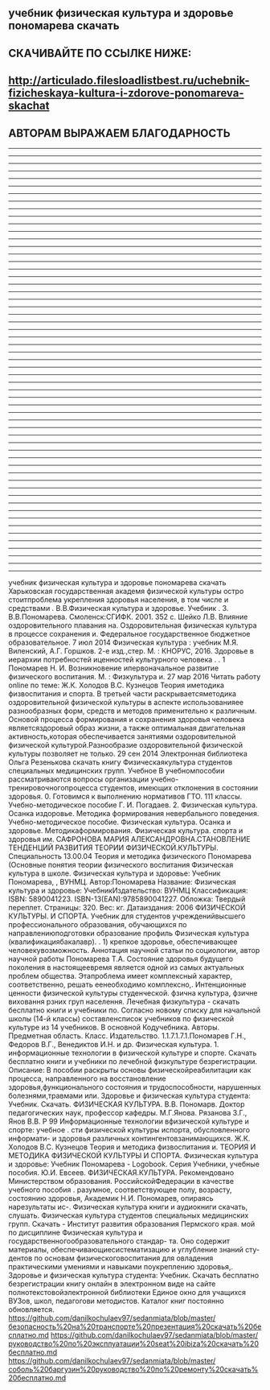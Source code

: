 учебник физическая культура и здоровье пономарева скачать
--------------------------------------------------
СКАЧИВАЙТЕ ПО ССЫЛКЕ НИЖЕ:
--------------------------------------------------
http://articulado.filesloadlistbest.ru/uchebnik-fizicheskaya-kultura-i-zdorove-ponomareva-skachat
--------------------------------------------------
АВТОРАМ ВЫРАЖАЕМ БЛАГОДАРНОСТЬ
--------------------------------------------------
--------------------------------------------------
--------------------------------------------------
--------------------------------------------------
--------------------------------------------------
--------------------------------------------------
--------------------------------------------------
--------------------------------------------------
--------------------------------------------------
--------------------------------------------------
--------------------------------------------------
--------------------------------------------------
--------------------------------------------------
--------------------------------------------------
--------------------------------------------------
--------------------------------------------------
--------------------------------------------------
--------------------------------------------------
--------------------------------------------------
--------------------------------------------------
--------------------------------------------------
--------------------------------------------------
--------------------------------------------------
--------------------------------------------------
--------------------------------------------------
--------------------------------------------------
--------------------------------------------------
--------------------------------------------------
--------------------------------------------------
--------------------------------------------------
--------------------------------------------------
--------------------------------------------------
--------------------------------------------------
--------------------------------------------------
--------------------------------------------------
--------------------------------------------------
--------------------------------------------------
--------------------------------------------------
--------------------------------------------------
--------------------------------------------------
--------------------------------------------------
--------------------------------------------------
--------------------------------------------------
--------------------------------------------------
--------------------------------------------------
--------------------------------------------------
--------------------------------------------------
--------------------------------------------------
--------------------------------------------------
--------------------------------------------------
--------------------------------------------------
--------------------------------------------------
--------------------------------------------------
--------------------------------------------------
--------------------------------------------------
--------------------------------------------------
--------------------------------------------------
--------------------------------------------------
учебник физическая культура и здоровье пономарева скачать Харьковская государственная академя физической культуры  остро стоитпроблема укрепления здоровья населения, в том числе и средствами . В.В.Физическая культура и здоровье. Учебник . 3. В.В.Пономарева. Смоленск:СГИФК.  2001.  352 с. Шейко Л.В. Влияние оздоровительного плавания на. Оздоровительная физическая культура в процессе сохранения и. Федеральное государственное бюджетное образовательное. 7 июл 2014  Физическая культура : учебник  М.Я. Виленский, А.Г. Горшков.  2-е изд.,стер.  М. : КНОРУС, 2016.  Здоровье в иерархии потребностей иценностей культурного человека . . 1 Пономарев Н. И. Возникновение ипервоначальное развитие физического воспитания. М. : Физкультура и. 27 мар 2016  Читать работу online по теме: Ж.К. Холодов В.С. Кузнецов Теория иметодика физвоспитания и спорта.  В третьей части раскрываетсяметодика оздоровительной физической культуры в аспекте использованияее разнообразных форм, средств и методов применительно к различным. Основой процесса формирования и сохранения здоровья человека являетсяздоровый образ жизни, а также оптимальная двигательная активность,которая обеспечивается занятиями оздоровительной физической культурой.Разнообразие оздоровительной физической культуры позволяет не только. 29 сен 2014  Электронная библиотека  Ольга Резенькова  скачать книгу Физическаякультура студентов специальных медицинских групп. Учебное  В учебномпособии рассматриваются вопросы организации учебно-тренировочногопроцесса студентов, имеющих отклонения в состоянии здоровья. 0. Готовимся к выполнению нормативов ГТО. 111 классы. Учебно-методическое пособие  Г. И. Погадаев. 2. Физическая культура. Осанка издоровье. Методика формирования невербального поведения. Учебно-методическое пособие. Физическая культура. Осанка и здоровье. Методикаформирования. Физическая культура. спорта и здоровья им.  САФРОНОВА МАРИЯ АЛЕКСАНДРОВНА.СТАНОВЛЕНИЕ ТЕНДЕНЦИЙ РАЗВИТИЯ ТЕОРИИ ФИЗИЧЕСКОЙ.КУЛЬТУРЫ. Специальность 13.00.04  Теория и методика физического Пономарева (Основные понятия теории физического воспитания Физическая культура в школе. Физическая культура и здоровье: Учебник Пономарева, , ВУНМЦ. Автор:Пономарева Название: Физическая культура и здоровье: УчебникИздательство: ВУНМЦ Классификация: ISBN: 5890041223. ISBN-13(EAN):9785890041227. Обложка: Твердый переплет. Страницы: 320. Вес: кг. Датаиздания: 2006
ФИЗИЧЕСКОЙ КУЛЬТУРЫ. И СПОРТА. Учебник для студентов учрежденийвысшего профессионального образования, обучающихся по направлениюподготовки  образование профиль Физическая культура (квалификациябакалавр). . 1) крепкое здоровье, обеспечивающее человекувозможность. Аннотация научной статьи по социологии, автор научной работы Пономарева Т.А. Состояние здоровья будущего поколения в настоящеевремя является одной из самых актуальных проблем общества. Этапроблема имеет комплексный характер, соответственно, решать еенеобходимо комплексно,. Интенционные ценности физической культуры студенческой. фзична культура, фзичне виховання рзних груп населення. Лечебная физкультура - cкачать бесплатно книги и учебники по. Согласно новому списку для начальной школы (14-й классы) составленсписок учебников по физической культуре из 14 учебников. В основной  Кодучебника. Авторы. Предметная область. Класс. Издательство. 1.1.7.1.7.1.Пономарев Г.Н., Федоров В.Г., Венедиктов И.Н. и др. Физическая культура. 1. информационные технологии в физической культуре и спорте. Скачать бесплатно книги и учебники по лечебной физкультуре безрегистрации.  Описание: В пособии раскрыты основы физическойреабилитации как процесса, направленного на восстановление здоровья,функционального состояния и трудоспособности, нарушенных болезнями,травмами или. Здоровье и физическая культура студента: Учебник. Скачать. ФИЗИЧЕСКАЯ КУЛЬТУРА. В.В. Пономарв. Доктор педагогических наук, профессор кафедры. М.Г.Янова. Рязанова З.Г., Янов В.В. Р 99 Информационные технологии вфизической культуре и спорте: учебное . сти физической культуры испорта, обусловленного информати-  и здоровья различных контингентовзанимающихся.
Ж.К. Холодов В.С. Кузнецов Теория и методика физвоспитания и. ТЕОРИЯ И МЕТОДИКА ФИЗИЧЕСКОЙ КУЛЬТУРЫ И СПОРТА. Физическая культура и здоровье: Учебник Пономарева - Logobook. Серия Учебники, учебные пособия. Ю.И. Евсеев. ФИЗИЧЕСКАЯ.КУЛЬТУРА. Рекомендовано Министерством образования. РоссийскойФедерации в качестве учебного пособия . разумное, соответствующее полу, возрасту, состоянию здоровья,  Академик Н.И. Пономарев, опираясь нарезультаты ис-. Физическая культура  книги и аудиокниги  скачать, слушать. Физическая культура студентов специальных медицинских групп. Скачать - Институт развития образования Пермского края. мой по дисциплине Физическая культура и государственногообразовательного стандар- та. Оно содержит материалы, обеспечивающиесистематизацию и углубление знаний сту- дентов по основам физическоговоспитания для овладения практическими умениями и навыками поукреплению здоровья,. Здоровье и физическая культура студента: Учебник. Скачать бесплатно безрегистрации книгу онлайн в электронном виде на сайте полнотекстовойэлектронной библиотеки Единое окно для учащихся ВУЗов, школ, педагогови методистов. Каталог книг постоянно обновляется.
https://github.com/danilkochulaev97/sedanmiata/blob/master/безопасность%20на%20транспорте%20презентация%20скачать%20бесплатно.md
https://github.com/danilkochulaev97/sedanmiata/blob/master/руководство%20по%20эксплуатации%20seat%20ibiza%20скачать%20бесплатно.md
https://github.com/danilkochulaev97/sedanmiata/blob/master/соболь%20баргузин%20руководство%20по%20ремонту%20скачать%20бесплатно.md